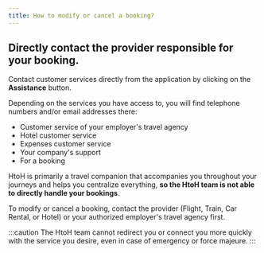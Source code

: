 ```yaml
---
title: How to modify or cancel a booking?
---
```


## Directly contact the provider responsible for your booking.

Contact customer services directly from the application by clicking on the **Assistance** button.

Depending on the services you have access to, you will find telephone numbers and/or email addresses there:

* Customer service of your employer's travel agency
* Hotel customer service
* Expenses customer service
* Your company's support
* For a booking

HtoH is primarily a travel companion that accompanies you throughout your journeys and helps you centralize everything, **so the HtoH team is not able to directly handle your bookings**.

To modify or cancel a booking, contact the provider (Flight, Train, Car Rental, or Hotel) or your authorized employer's travel agency first.

:::caution
The HtoH team cannot redirect you or connect you more quickly with the service you desire, even in case of emergency or force majeure.
:::